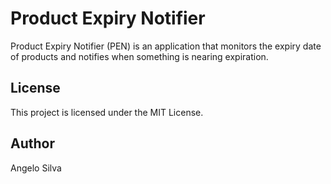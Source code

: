 # Product Expiry Notifier

Product Expiry Notifier (PEN) is an application that monitors the expiry date of products and notifies when something is nearing expiration.

## License

This project is licensed under the MIT License.

## Author

Angelo Silva
